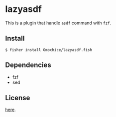 # lazyasdf

This is a plugin that handle `asdf` command with `fzf`.

## Install

```console
$ fisher install Omochice/lazyasdf.fish
```

## Dependencies

- fzf
- sed

## License

[here](./LICENSE).
